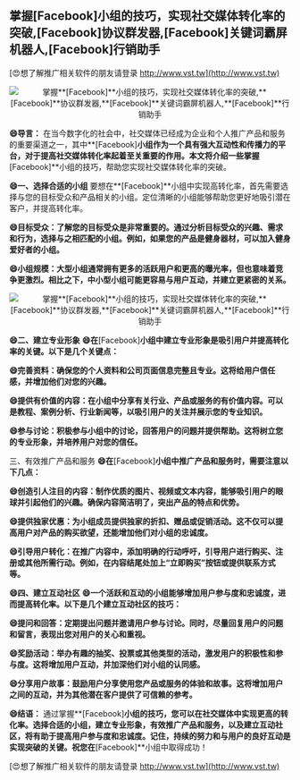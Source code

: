 ## **掌握**[Facebook]**小组的技巧，实现社交媒体转化率的突破,**[Facebook]**协议群发器,**[Facebook]**关键词霸屏机器人,**[Facebook]**行销助手**

[😍想了解推广相关软件的朋友请登录 http://www.vst.tw](http://www.vst.tw)

 <center><img src="https://vst.tw/MP4/tuiguang/png/7.png" alt="掌握**[Facebook]**小组的技巧，实现社交媒体转化率的突破,**[Facebook]**协议群发器,**[Facebook]**关键词霸屏机器人,**[Facebook]**行销助手"></center>

**😄导言：**
在当今数字化的社会中，社交媒体已经成为企业和个人推广产品和服务的重要渠道之一，其中**[Facebook]**小组作为一个具有强大互动性和传播力的平台，对于提高社交媒体转化率起着至关重要的作用。本文将介绍一些掌握**[Facebook]**小组的技巧，帮助您实现社交媒体转化率的突破。

**😄一、选择合适的小组**
要想在**[Facebook]**小组中实现高转化率，首先需要选择与您的目标受众和产品相关的小组。定位清晰的小组能够帮助您更好地吸引潜在客户，并提高转化率。

**😄目标受众：了解您的目标受众是非常重要的。通过分析目标受众的兴趣、需求和行为，选择与之相匹配的小组。例如，如果您的产品是健身器材，可以加入健身爱好者的小组。**

**😄小组规模：大型小组通常拥有更多的活跃用户和更高的曝光率，但也意味着竞争更激烈。相比之下，中小型小组可能更容易与用户互动，并建立更紧密的关系。**

 <center><img src="https://vst.tw/MP4/tuiguang/png/5.png" alt="掌握**[Facebook]**小组的技巧，实现社交媒体转化率的突破,**[Facebook]**协议群发器,**[Facebook]**关键词霸屏机器人,**[Facebook]**行销助手"></center>

**😄二、建立专业形象**
**😄在**[Facebook]**小组中建立专业形象是吸引用户并提高转化率的关键。以下是几个关键点：**

**😄完善资料：确保您的个人资料和公司页面信息完整且专业。这将给用户信任感，并增加他们对您的兴趣。**

**😄提供有价值的内容：在小组中分享有关行业、产品或服务的有价值内容。可以是教程、案例分析、行业新闻等，以吸引用户的关注并展示您的专业知识。**

**😄参与讨论：积极参与小组中的讨论，回答用户的问题并提供帮助。这将树立您的专业形象，并培养用户对您的信任。**

三、有效推广产品和服务
**😄在**[Facebook]**小组中推广产品和服务时，需要注意以下几点：**

**😄创造引人注目的内容：制作优质的图片、视频或文本内容，能够吸引用户的眼球并引起他们的兴趣。确保内容简洁明了，突出产品的特点和优势。**

**😄提供独家优惠：为小组成员提供独家的折扣、赠品或促销活动。这不仅可以提高用户对产品的购买欲望，还能增加他们对小组的忠诚度。**

**😄引导用户转化：在推广内容中，添加明确的行动呼吁，引导用户进行购买、注册或其他所需行动。例如，在内容结尾处加上“立即购买”按钮或提供联系方式等。**

**😄四、建立互动社区**
**😄一个活跃和互动的小组能够增加用户参与度和忠诚度，进而提高转化率。以下是几个建立互动社区的技巧：**

**😄提问和回答：定期提出问题并邀请用户参与讨论。同时，尽量回复用户的问题和留言，表现出您对用户的关心和重视。**

**😄奖励活动：举办有趣的抽奖、投票或其他类型的活动，激发用户的积极性和参与度。这将增加用户互动，并加深他们对小组的认同感。**

**😄分享用户故事：鼓励用户分享使用您产品或服务的体验和故事。这将增加用户之间的互动，并为其他潜在客户提供了可信赖的参考。**

**😄结语：**
通过掌握**[Facebook]**小组的技巧，您可以在社交媒体中实现更高的转化率。选择合适的小组，建立专业形象，有效推广产品和服务，以及建立互动社区，将有助于提高用户参与度和忠诚度。记住，持续的努力和与用户的良好互动是实现突破的关键。祝您在**[Facebook]**小组中取得成功！

[😍想了解推广相关软件的朋友请登录 http://www.vst.tw](http://www.vst.tw)



